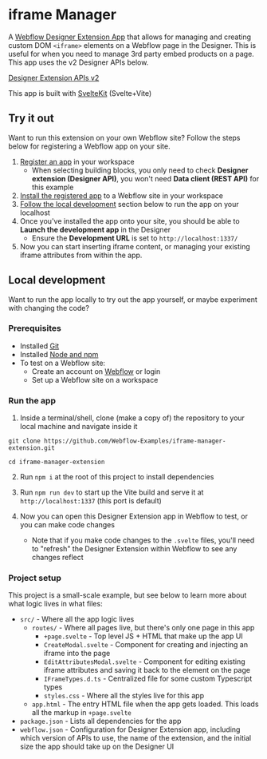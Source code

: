 # iframe Manager

A [Webflow Designer Extension App](https://developers.webflow.com/data/docs/designer-extensions) that allows for managing and creating custom DOM `<iframe>` elements on a Webflow page in the Designer. This is useful for when you need to manage 3rd party embed products on a page. This app uses the v2 Designer APIs below.

[Designer Extension APIs v2](https://developers.webflow.com/designer/reference/introduction)

This app is built with [SvelteKit](https://kit.svelte.dev/) (Svelte+Vite)

## Try it out

Want to run this extension on your own Webflow site? Follow the steps below for registering a Webflow app on your site.

1. [Register an app](https://developers.webflow.com/data/docs/register-an-app#register-an-app) in your workspace
   - When selecting building blocks, you only need to check **Designer extension (Designer API)**, you won't need **Data client (REST API)** for this example
2. [Install the registered app](https://developers.webflow.com/data/docs/register-an-app#install-an-app) to a Webflow site in your workspace
3. [Follow the local development](#local-development) section below to run the app on your localhost
4. Once you've installed the app onto your site, you should be able to **Launch the development app** in the Designer
   - Ensure the **Development URL** is set to `http://localhost:1337/`
5. Now you can start inserting iframe content, or managing your existing iframe attributes from within the app.

## Local development

Want to run the app locally to try out the app yourself, or maybe experiment with changing the code?

### Prerequisites

- Installed [Git](https://git-scm.com/)
- Installed [Node and npm](https://nodejs.org/en/download/)
- To test on a Webflow site:
  - Create an account on [Webflow](https://webflow.com/) or login
  - Set up a Webflow site on a workspace

### Run the app

1. Inside a terminal/shell, clone (make a copy of) the repository to your local machine and navigate inside it

```
git clone https://github.com/Webflow-Examples/iframe-manager-extension.git

cd iframe-manager-extension
```

2.  Run `npm i` at the root of this project to install dependencies

3.  Run `npm run dev` to start up the Vite build and serve it at `http://localhost:1337` (this port is default)
4.  Now you can open this Designer Extension app in Webflow to test, or you can make code changes
    - Note that if you make code changes to the `.svelte` files, you'll need to "refresh" the Designer Extension within Webflow to see any changes reflect

### Project setup

This project is a small-scale example, but see below to learn more about what logic lives in what files:

- `src/` - Where all the app logic lives
  - `routes/` - Where all pages live, but there's only one page in this app
    - `+page.svelte` - Top level JS + HTML that make up the app UI
    - `CreateModal.svelte` - Component for creating and injecting an iframe into the page
    - `EditAttributesModal.svelte` - Component for editing existing iframe attributes and saving it back to the element on the page
    - `IFrameTypes.d.ts` - Centralized file for some custom Typescript types
    - `styles.css` - Where all the styles live for this app
  - `app.html` - The entry HTML file when the app gets loaded. This loads all the markup in `+page.svelte`
- `package.json` - Lists all dependencies for the app
- `webflow.json` - Configuration for Designer Extension app, including which version of APIs to use, the name of the extension, and the initial size the app should take up on the Designer UI
